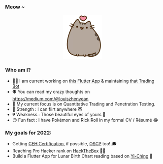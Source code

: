 ### Meow ~

<p align="center">
  <img src="kitten.png">
</p>

### Who am I?

- 👨‍💻 I am current working on [this Flutter App](https://github.com/zyairelai/ching-chong-calculator) & maintaining [that Trading Bot](https://github.com/zyairelai/futures-hero)
- 👽 You can read my crazy thoughts on https://medium.com/@louiszhenyean 
- 🦄 My current focus is on Quantitative Trading and Penetration Testing. 
- 💪 Strength : I can flirt anywhere 😻
- 💔 Weakness : Those beautiful eyes of yours 🥺
- 😏 Fun fact : I have Pokémon and Rick Roll in my formal CV / Résumé 😂

### My goals for 2022:
- Getting [CEH Certification](https://www.eccouncil.org/programs/certified-ethical-hacker-ceh/), if possible, [OSCP](https://www.offensive-security.com/pwk-oscp/) too! 🎓
- Reaching Pro Hacker rank on [HackTheBox](https://app.hackthebox.com/profile/223593) 👨‍💻
- Build a Flutter App for Lunar Birth Chart reading based on [Yi-Ching](https://en.wikipedia.org/wiki/I_Ching) 🔮
